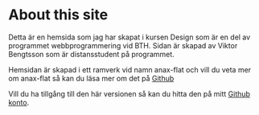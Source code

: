 About this site
==============================================

Detta är en hemsida som jag har skapat i kursen Design som är en del av programmet webbprogrammering vid BTH. Sidan är skapad av Viktor Bengtsson som är distansstudent på programmet.

Hemsidan är skapad i ett ramverk vid namn anax-flat och vill du veta mer om anax-flat så kan du läsa mer om det på [Github](https://github.com/canax/anax-flat)

Vill du ha tillgång till den här versionen så kan du hitta den på mitt [Github konto](https://github.com/Zero2k/anax-flat).
